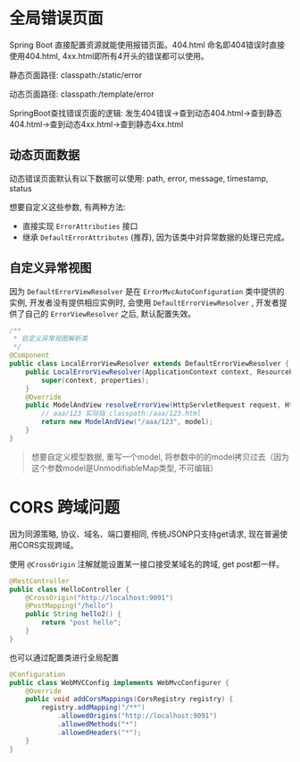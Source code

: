 # 全局错误页面
Spring Boot 直接配置资源就能使用报错页面。404.html 命名即404错误时直接使用404.html, 4xx.html即所有4开头的错误都可以使用。

静态页面路径: classpath:/static/error

动态页面路径: classpath:/template/error

SpringBoot查找错误页面的逻辑: 发生404错误->查到动态404.html->查到静态404.html->查到动态4xx.html->查到静态4xx.html

## 动态页面数据
动态错误页面默认有以下数据可以使用: path, error, message, timestamp, status

想要自定义这些参数, 有两种方法: 

* 直接实现 `ErrorAttributies` 接口
* 继承 `DefaultErrorAttributes` (推荐), 因为该类中对异常数据的处理已完成。

## 自定义异常视图
因为 `DefaultErrorViewResolver` 是在 `ErrorMvcAutoConfiguration` 类中提供的实例, 开发者没有提供相应实例时, 会使用 `DefaultErrorViewResolver` , 开发者提供了自己的 `ErrorViewResolver` 之后, 默认配置失效。

```java
/**
 * 自定义异常视图解析类
 */
@Component
public class LocalErrorViewResolver extends DefaultErrorViewResolver {
    public LocalErrorViewResolver(ApplicationContext context, ResourceProperties properties) {
        super(context, properties);
    }
    @Override
    public ModelAndView resolveErrorView(HttpServletRequest request, HttpStatus status, Map<String, Object> model) {
        // aaa/123 实际指 classpath:/aaa/123.html
        return new ModelAndView("/aaa/123", model);
    }
}
```
> 想要自定义模型数据, 重写一个model, 将参数中的的model拷贝过去（因为这个参数model是UnmodifiableMap类型, 不可编辑）

# CORS 跨域问题
因为同源策略, 协议、域名、端口要相同, 传统JSONP只支持get请求, 现在普遍使用CORS实现跨域。

使用 `@CrossOrigin` 注解就能设置某一接口接受某域名的跨域, get post都一样。
```java
@RestController
public class HelloController {
    @CrossOrigin("http://localhost:9091")
    @PostMapping("/hello")
    public String hello2() {
        return "post hello";
    }
}
```

也可以通过配置类进行全局配置
```java
@Configuration
public class WebMVCConfig implements WebMvcConfigurer {
    @Override
    public void addCorsMappings(CorsRegistry registry) {
        registry.addMapping("/**")
            .allowedOrigins("http://localhost:9091")
            .allowedMethods("*")
            .allowedHeaders("*");
    }
}
```
